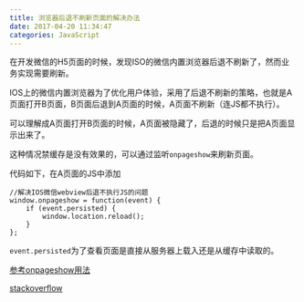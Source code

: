 ```yaml
---
title: 浏览器后退不刷新页面的解决办法
date: 2017-04-20 11:34:47
categories: JavaScript
---
```

在开发微信的H5页面的时候，发现ISO的微信内置浏览器后退不刷新了，然而业务实现需要刷新。

<!-- more -->

IOS上的微信内置浏览器为了优化用户体验，采用了后退不刷新的策略，也就是A页面打开B页面，B页面后退到A页面的时候，A页面不刷新（连JS都不执行）。

可以理解成A页面打开B页面的时候，A页面被隐藏了，后退的时候只是把A页面显示出来了。

这种情况禁缓存是没有效果的，可以通过监听`onpageshow`来刷新页面。

代码如下，在A页面的JS中添加
```
//解决IOS微信webview后退不执行JS的问题
window.onpageshow = function(event) {
    if (event.persisted) {
        window.location.reload();
    }
};
```

`event.persisted`为了查看页面是直接从服务器上载入还是从缓存中读取的。


[参考onpageshow用法](http://www.runoob.com/jsref/event-onpageshow.html)

[stackoverflow](http://stackoverflow.com/a/31568274)